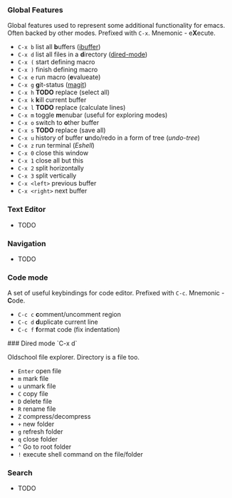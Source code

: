 ### Global Features

Global features used to represent some additional
functionality for emacs. Often backed by other modes.
Prefixed with `C-x`. Mnemonic - e**X**ecute.

* `C-x b` list all **b**uffers ([ibuffer](#ibuffer))
* `C-x d` list all files in a **d**irectory ([dired-mode](#dired))
* `C-x (` start defining macro
* `C-x )` finish defining macro
* `C-x e` run macro (**e**valueate)
* `C-x g` **g**it-status ([magit](#magit))
* `C-x h` **TODO** replace (select all)
* `C-x k` **k**ill current buffer
* `C-x l` **TODO** replace (calculate lines)
* `C-x m` toggle **m**enubar (useful for exploring modes)
* `C-x o` switch to **o**ther buffer
* `C-x s` **TODO** replace (save all)
* `C-x u` history of buffer **u**ndo/redo in a form of tree (*undo-tree*)
* `C-x z` run terminal (*Eshell*)
* `C-x 0` close this window
* `C-x 1` close all but this
* `C-x 2` split horizontally
* `C-x 3` split vertically
* `C-x <left>` previous buffer
* `C-x <right>` next buffer

### Text Editor
	
* TODO

### Navigation

* TODO

### Code mode

A set of useful keybindings for code editor.
Prefixed with `C-c`. Mnemonic - **C**ode.

* `C-c c` **c**omment/uncomment region
* `C-c d` **d**uplicate current line
* `C-c f` **f**ormat code (fix indentation) 

<a name="dired"/>
### Dired mode `C-x d`

Oldschool file explorer. Directory is a file too.

* `Enter` open file
* `m` mark file
* `u` unmark file
* `C` copy file
* `D` delete file
* `R` rename file
* `Z` compress/decompress
* `+` new folder
* `g` refresh folder
* `q` close folder
* `^` Go to root folder
* `!` execute shell command on the file/folder

### Search

* TODO
